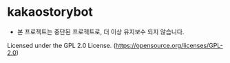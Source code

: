 # kakaostorybot
* 본 프로젝트는 중단된 프로젝트로, 더 이상 유지보수 되지 않습니다.

Licensed under the GPL 2.0 License. (https://opensource.org/licenses/GPL-2.0)
